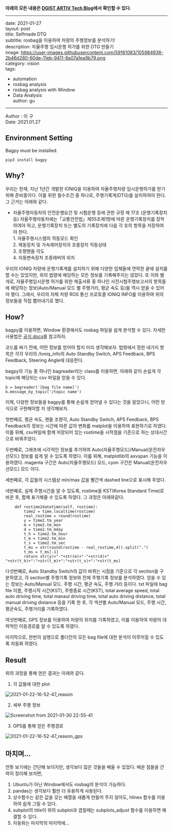 **아래의 모든 내용은 [DGIST ARTIV Tech Blog](https://dgist-artiv.github.io/vision/2021/01/27/Selfmade-DTG(Digital-tacho-graph).html)에서 확인할 수 있다.**

---
date: 2021-01-27   
layout: post   
title: Selfmade DTG   
subtitle: rosbag을 이용하여 차량의 주행정보를 분석하기!   
description: 자율주행 임시운행 허가를 위한 DTG 만들기   
image: https://user-images.githubusercontent.com/59161083/105984936-2b46d280-60de-11eb-9411-8a07a1ea9b79.png   
category: vision   
tags:   
  - automation   
  - rosbag analysis   
  - rosbag analysis with Window   
  - Data Analysis   
author: gu   
---   
Author : 이  구 <br/>
Date: 2021.01.27

## Environment Setting
Bagpy must be installed.

```(python)
pip3 install bagpy
```

## Why?
우리는 현재, 지난 1년간 개발한 IONIQ을 이용하여 자율주행차량 임시운행허가를 받기위해 준비중이다.
이를 위한 필수조건 중 하나로, 주행기록계(DTG)를 설치하여야 한다. 그 근거는 아래와 같다.

- 자율주행자동차의 안전운행요건 및 시험운행 등에 관한 규정 제 17조 (운행기록장치 등)
   자율주행자동차에는「교통안전법」제55조제1항에 따른 운행기록장치를 장착하여야 하고, 운행기록장치 또는 별도의 기록장치에 다음 각 호의 항목을 저장하여야 한다.     
		 1. 자율주행시스템의 작동모드 확인   
		 2. 제동장치 및 가속제어장치의 조종장치 작동상태   
		 3. 조향핸들 각도   
		 4. 자동변속장치 조종레버의 위치   

우리의 IONIQ 차량에 운행기록계를 설치하기 위해 다양한 업체들에 연락한 끝에 설치를 할 수는 있었지만, 위의 법령에 해당하는 모든 정보를 기록해주지는 않았다.
또 이와 별개로, 자율주행임시운행 허가를 위한 제출서류 중 하나인 사전시험주행보고서의 항목들에 해당하는 정보(Auto/Manual 모드 별 주행거리, 평균 속도 등)들 역시 얻을 수 있어야 했다. 
그래서, 우리의 자체 차량 ROS 통신 프로토콜 IONIQ INFO를 이용하여 위의 정보들을 직접 뽑아내기로 했다.

## How?
bagpy를 이용하면, Window 환경에서도 rosbag 파일을 쉽게 분석할 수 있다.
자세한 사용법은 [공식 docs](https://jmscslgroup.github.io/bagpy/)를 참고하자. 

코드를 짜기 전에, 어떤 정보를 얻어야 할지 미리 생각해보자.
법령에서 정한 네가지 항목은 각각 우리의 /Ioniq_info의 Auto Standby Switch, APS Feedback, BPS Feedback, Steering Angle에 대응한다.

bagpy의 기능 중 하나인 bagreader라는 class를 이용하면, 아래와 같이 손쉽게 각 topic에 해당되는 csv 파일을 얻을 수 있다.
```(python)
b = bagreader('[bag file name]')
b.message_by_topic('/topic name')   
```

이제, 다양한 정보들을 bagpy를 통해 손쉽게 얻어낼 수 있다는 것을 알았으니, 어떤 방식으로 구현해야할 지 생각해보자.

첫번째로, 평균 속도, 핸들 조향각, Auto Standby Switch, APS Feedback, BPS Feedback의 정보는 시간에 따른 값의 변화를 matplot을 이용하여 표현하기로 하였다.
이를 위해, csv파일에 함께 저장되어 있는 rostime을 시작점을 기준으로 하는 상대시간으로 바꿔주었다. 

두번째로, 그래프에 시각적인 정보를 추가하여 Auto(자율주행모드)/Manual(운전자우선모드) 정보를 쉽게 알 수 있도록 하였다.
이를 위해, matplotlib의 axvspan 기능을 이용하였다.
magenta 구간은 Auto(자율주행모드) 모드, cyon 구간은 Manual(운전자우선모드) 모드 이다.

세번째로, 각 값들의 시스템상 min/max 값을 빨간색 dashed line으로 표시해 주었다.


네번째로, 실제 주행시간을 알 수 있도록, rostime을 KST(Korea Standard Time)로 바꾼 후, 함께 표기해줄 수 있도록 하였다.
그 과정은 아래와같다.

```(python)
    def rostime2datetime(self, rostime):
        time2 = time.localtime(rostime)
        real_rostime = round(rostime) 
        y = time2.tm_year 
        m = time2.tm_mon
        d = time2.tm_mday
        t_h = time2.tm_hour
        t_m = time2.tm_min
        t_s = time2.tm_sec
        t_ms = str(round(rostime - real_rostime,4)).split(".")
        t_ms = t_ms[-1] 
        return str(y)+"-"+str(m)+"-"+str(d)+" "+str(t_h)+":"+str(t_m)+":"+str(t_s)+":"+str(t_ms)
```

다섯번째로, Auto Standby Switch의 값이 바뀌는 시점을 기준으로 각 section을 구분하였고, 각 section별 주행기록 정보와 전체 주행기록 정보를 분석하였다. 
얻을 수 있는 정보는 Auto/Manual 모드. 주행 시간, 평균 속도, 주행 거리 등이다.
txt 파일에 bag file 이름, 주행시작 시간(KST), 주행종료 시간(KST), total average speed, total auto driving time, total manaul driving time, total auto driving distance, total manual driving distance 등을 기록 한 후, 각 섹션별 Auto/Manual 모드, 주행 시간, 평균속도, 주행거리를 기록하였다.

여섯번째로, GPS 정보를 이용하여 차량의 위치를 기록하였고, 이를 이용하여 차량의 대략적인 이동경로를 알 수 있도록 하였다.

마지막으로, 한번의 실행으로 폴더안의 모든 bag file에 대한 분석이 이루어질 수 있도록 자동화 하였다.

## Result
위의 과정을 통해 얻은 결과는 아래와 같다.   

1. 각 값들에 대한 plot   

![2021-01-22-16-52-47_reason](https://user-images.githubusercontent.com/59161083/106358230-2be5a000-634e-11eb-879a-8dd32814673e.png)

2. 세부 주행 정보   

![Screenshot from 2021-01-30 22-55-41](https://user-images.githubusercontent.com/59161083/106358246-56375d80-634e-11eb-9a1f-8a296d403a77.png)

3. GPS를 통해 얻은 주행경로   

![2021-01-22-16-52-47_reason_gps](https://user-images.githubusercontent.com/59161083/106358269-81ba4800-634e-11eb-999f-872914191638.png)

## 마치며...
언뜻 보기에는 간단해 보이지만, 생각보다 많은 것들을 배울 수 있었다. 
배운 점들을 간략히 정리해 보자면,
1. Ubuntu가 아닌 Window에서도 rosbag의 분석이 가능하다.   
2. pandas는 생각보다 훨씬 더 유용하게 사용된다.
3. 상수함수는 같은 값을 갖는 배열을 새롭게 만들어 주지 않아도, hlines 함수를 이용하여 쉽게 그릴 수 있다.   
4. subplot의 title이 위의 subplot과 겹칠때는 subplots_adjust 함수를 이용하면 해결할 수 있다.
5. 자동화는 마지막의 마지막에...

